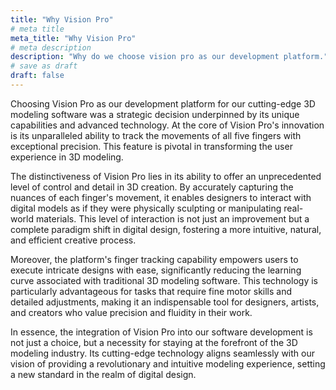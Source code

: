 ```yaml
---
title: "Why Vision Pro"
# meta title
meta_title: "Why Vision Pro"
# meta description
description: "Why do we choose vision pro as our development platform."
# save as draft
draft: false
---
```


Choosing Vision Pro as our development platform for our cutting-edge 3D modeling software was a strategic decision underpinned by its unique capabilities and advanced technology. At the core of Vision Pro's innovation is its unparalleled ability to track the movements of all five fingers with exceptional precision. This feature is pivotal in transforming the user experience in 3D modeling.

The distinctiveness of Vision Pro lies in its ability to offer an unprecedented level of control and detail in 3D creation. By accurately capturing the nuances of each finger's movement, it enables designers to interact with digital models as if they were physically sculpting or manipulating real-world materials. This level of interaction is not just an improvement but a complete paradigm shift in digital design, fostering a more intuitive, natural, and efficient creative process.

Moreover, the platform's finger tracking capability empowers users to execute intricate designs with ease, significantly reducing the learning curve associated with traditional 3D modeling software. This technology is particularly advantageous for tasks that require fine motor skills and detailed adjustments, making it an indispensable tool for designers, artists, and creators who value precision and fluidity in their work.

In essence, the integration of Vision Pro into our software development is not just a choice, but a necessity for staying at the forefront of the 3D modeling industry. Its cutting-edge technology aligns seamlessly with our vision of providing a revolutionary and intuitive modeling experience, setting a new standard in the realm of digital design.